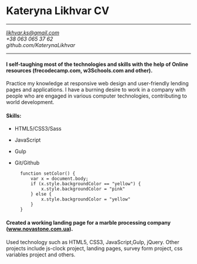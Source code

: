 # Kateryna Likhvar CV 
***
*likhvar.ks@gmail.com*  
*+38 063 065 37 62*  
*github.com/KaterynaLikhvar*
***
####  I self-taughing most of the technologies and skills with the help of Online resources (frecodecamp.com, w3Schools.com and other). 
Practice my knowledge at responsive web design and user-friendly lending pages and applications. 
I have a burning desire to work in a company with people who are engaged in various computer technologies, contributing to world development.  
#### Skills:
- HTML5/CSS3/Sass
- JavaScript
- Gulp
- Git/Github  
 
    	function setColor() {
			var x = document.body;
			if (x.style.backgroundColor == "yellow") {
				x.style.backgroundColor = "pink"
			} else {
				x.style.backgroundColor = "yellow"
			}
		}  
#### Created a working landing page for a marble processing company (www.novastone.com.ua).
Used technology such as HTML5, CSS3, JavaScript,Gulp, jQuery. 
Other projects include js-clock project, landing pages, survey form project, css variables project and others.

